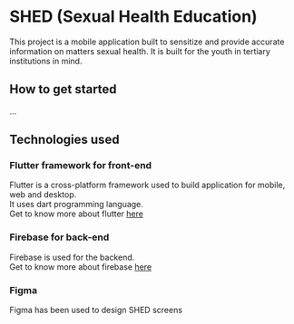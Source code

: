# SHED (Sexual Health Education)
This project is a mobile application built to sensitize and provide accurate information on matters sexual health.
It is built for the youth in tertiary institutions in mind.

## How to get started
...
## Technologies used

### Flutter framework for front-end
Flutter is a cross-platform framework used to build application for mobile, web and desktop.  
It uses dart programming language.  
Get to know more about flutter [here](https://flutter.dev/)

### Firebase for back-end
Firebase is used for the backend.  
Get to know more about firebase [here](https://firebase.google.com/?gclid=CjwKCAiA9NGfBhBvEiwAq5vSy8hVEWYKMIYYWkOin8J15i8BwTWicRxPGTI2Zq7fYGDTi9SDNgSU5hoCsTUQAvD_BwE&gclsrc=aw.ds)  

### Figma   
Figma has been used to design SHED screens

